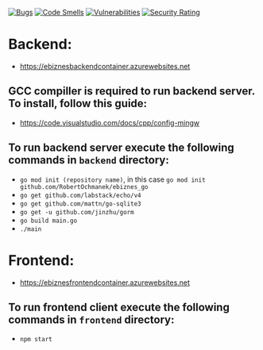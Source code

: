 [![Bugs](https://sonarcloud.io/api/project_badges/measure?project=RobertOchmanek_ebiznes&metric=bugs)](https://sonarcloud.io/summary/new_code?id=RobertOchmanek_ebiznes)
[![Code Smells](https://sonarcloud.io/api/project_badges/measure?project=RobertOchmanek_ebiznes&metric=code_smells)](https://sonarcloud.io/summary/new_code?id=RobertOchmanek_ebiznes)
[![Vulnerabilities](https://sonarcloud.io/api/project_badges/measure?project=RobertOchmanek_ebiznes&metric=vulnerabilities)](https://sonarcloud.io/summary/new_code?id=RobertOchmanek_ebiznes)
[![Security Rating](https://sonarcloud.io/api/project_badges/measure?project=RobertOchmanek_ebiznes&metric=security_rating)](https://sonarcloud.io/summary/new_code?id=RobertOchmanek_ebiznes)

# Backend:
- https://ebiznesbackendcontainer.azurewebsites.net

## GCC compiller is required to run backend server. To install, follow this guide:
- https://code.visualstudio.com/docs/cpp/config-mingw

## To run backend server execute the following commands in `backend` directory:

- `go mod init (repository name)`, in this case `go mod init github.com/RobertOchmanek/ebiznes_go`
- `go get github.com/labstack/echo/v4`
- `go get github.com/mattn/go-sqlite3`
- `go get -u github.com/jinzhu/gorm`
- `go build main.go`
- `./main`

# Frontend:
- https://ebiznesfrontendcontainer.azurewebsites.net

## To run frontend client execute the following commands in `frontend` directory:

- `npm start`